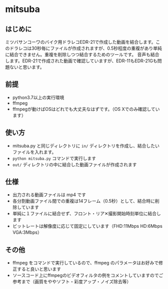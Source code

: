 # mitsuba
## はじめに
ミツバサンコーワのバイク用ドラレコEDR-21で作成した動画を結合します。このドラレコは30秒毎にファイルが作成されますが、0.5秒程度の重複があり単純に結合できません。重複を削除しつつ結合するためのツールです。
音声も結合します。EDR-21で作成された動画で確認していますが、EDR-11もEDR-21Gも問題ないと思います。

## 前提
- python3.7以上の実行環境
- ffmpeg
- ffmpegが動けばOSはどれでも大丈夫なはずです。（OS Xでのみ確認しています）

## 使い方
- mitsuba.py と同じディレクトリに ```in/``` ディレクトリを作成し、結合したいファイルを入れます。
- ```python mitsuba.py``` コマンドで実行します
- ```out/``` ディレクトリの中に結合した動画ファイルが作成されます

## 仕様
- 出力される動画ファイルは mp4 です
- 各分割動画ファイル間での重複は14フレーム（0.5秒）として、結合時に削除しています
- 単純に１ファイルに結合せず、フロント・リア✕撮影開始時刻単位に結合します
- ビットレートは解像度に応じて固定にしています（FHD:11Mbps HD:6Mbps VGA:3Mbps）

## その他
- ffmpeg をコマンドで実行しているので、ffmpeg のパラメータはお好みで修正すると良いと思います
- ソースコード上にffmpegのビデオフィルタの例をコメントしていますのでご参考まで（画質をややソフト・彩度アップ・ノイズ除去等）
